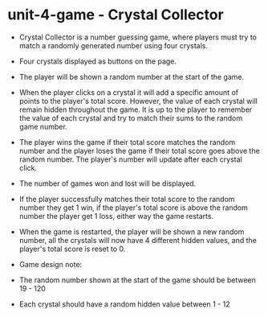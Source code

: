 # unit-4-game - Crystal Collector


- Crystal Collector is a number guessing game, where players must try to match a randomly generated number using four crystals. 
- Four crystals displayed as buttons on the page.
- The player will be shown a random number at the start of the game.
- When the player clicks on a crystal it will add a specific amount of points to the player's total score. However, the value of each crystal will remain hidden throughout the game. It is up to the player to remember the value of each crystal and try to match their sums to the random game number.
- The player wins the game if their total score matches the random number and the player loses the game if their total score goes above the random number. The player's number will update after each crystal click.
- The number of games won and lost will be displayed.
- If the player successfully matches their total score to the random number they get 1 win, if the player's total score is above the random number the player get 1 loss, either way the game restarts.
- When the game is restarted, the player will be shown a new random number, all the crystals will now have 4 different hidden values, and the player's total score is reset to 0.

- Game design note:
 - The random number shown at the start of the game should be between 19 - 120
 - Each crystal should have a random hidden value between 1 - 12
